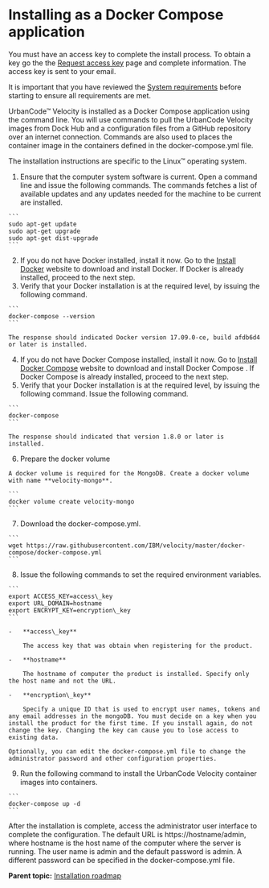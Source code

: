 # Installing as a Docker Compose application

You must have an access key to complete the install process. To obtain a key go the the [Request access key](https://www.uc-velocity.com/) page and complete information. The access key is sent to your email.

It is important that you have reviewed the [System requirements](c_install_requirements.md) before starting to ensure all requirements are met.

UrbanCode™ Velocity is installed as a Docker Compose application using the command line. You will use commands to pull the UrbanCode Velocity images from Dock Hub and a configuration files from a GitHub repository over an internet connection. Commands are also used to places the container image in the containers defined in the docker-compose.yml file.

The installation instructions are specific to the Linux™ operating system.

1.   Ensure that the computer system software is current. Open a command line and issue the following commands. The commands fetches a list of available updates and any updates needed for the machine to be current are installed.

    ```
    sudo apt-get update 
    sudo apt-get upgrade 
    sudo apt-get dist-upgrade
    ```

2.   If you do not have Docker installed, install it now. Go to the [Install Docker](https://docs.docker.com/engine/installation/) website to download and install Docker. If Docker is already installed, proceed to the next step. 
3.   Verify that your Docker installation is at the required level, by issuing the following command. 

    ```
    docker-compose --version
    ```

    The response should indicated Docker version 17.09.0-ce, build afdb6d4 or later is installed.

4.   If you do not have Docker Compose installed, install it now. Go to [Install Docker Compose](https://docs.docker.com/compose/install/#install-compose) website to download and install Docker Compose . If Docker Compose is already installed, proceed to the next step. 
5.   Verify that your Docker installation is at the required level, by issuing the following command. Issue the following command.

    ```
    docker-compose
    ```

    The response should indicated that version 1.8.0 or later is installed.

6.   Prepare the docker volume 

    A docker volume is required for the MongoDB. Create a docker volume with name **velocity-mongo**.

    ```
    docker volume create velocity-mongo
    ```

7.   Download the docker-compose.yml. 

    ```
    wget https://raw.githubusercontent.com/IBM/velocity/master/docker-compose/docker-compose.yml
    ```

8.   Issue the following commands to set the required environment variables. 

    ```
    export ACCESS_KEY=access\_key
    export URL_DOMAIN=hostname
    export ENCRYPT_KEY=encryption\_key
    ```

    -   **access\_key**

        The access key that was obtain when registering for the product.

    -   **hostname**

        The hostname of computer the product is installed. Specify only the host name and not the URL.

    -   **encryption\_key**

        Specify a unique ID that is used to encrypt user names, tokens and any email addresses in the mongoDB. You must decide on a key when you install the product for the first time. If you install again, do not change the key. Changing the key can cause you to lose access to existing data.

    Optionally, you can edit the docker-compose.yml file to change the administrator password and other configuration properties.

9.   Run the following command to install the UrbanCode Velocity container images into containers. 

    ```
    docker-compose up -d
    ```


After the installation is complete, access the administrator user interface to complete the configuration. The default URL is https://hostname/admin, where hostname is the host name of the computer where the server is running. The user name is admin and the default password is admin. A different password can be specified in the docker-compose.yml file.

**Parent topic:** [Installation roadmap](../../com.uvelocity.doc/topics/c_install_se_roadmap.md)

